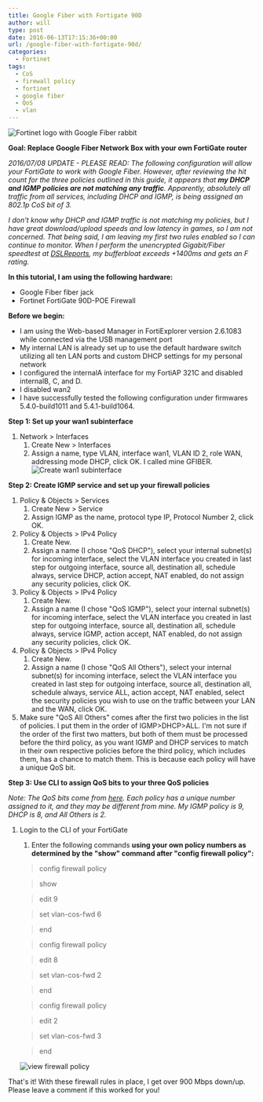 ```yaml
---
title: Google Fiber with Fortigate 90D
author: will
type: post
date: 2016-06-13T17:15:36+00:00
url: /google-fiber-with-fortigate-90d/
categories:
  - Fortinet
tags:
  - CoS
  - firewall policy
  - fortinet
  - google fiber
  - QoS
  - vlan
---
```

![Fortinet logo with Google Fiber rabbit](http://res.cloudinary.com/loresec/image/upload/v1491958865/fortigate%20with%20fortiap/fortigate_googlefiber_e9jomp.jpg)

**Goal: Replace Google Fiber Network Box with your own FortiGate router**

_2016/07/08 UPDATE - PLEASE READ: The following configuration will allow your FortiGate to work with Google Fiber. However, after reviewing the hit count for the three policies outlined in this guide, it appears that **my DHCP and IGMP policies are not matching any traffic**. Apparently, absolutely all traffic from all services, including DHCP and IGMP, is being assigned an 802.1p CoS bit of 3._

_I don't know why DHCP and IGMP traffic is not matching my policies, but I have great download/upload speeds and low latency in games, so I am not concerned. That being said, I am leaving my first two rules enabled so I can continue to monitor. When I perform the unencrypted Gigabit/Fiber speedtest at [DSLReports](https://www.dslreports.com/speedtest), my bufferbloat exceeds +1400ms and gets an F rating._

**In this tutorial, I am using the following hardware:**

  * Google Fiber fiber jack
  * Fortinet FortiGate 90D-POE Firewall

**Before we begin:**

  * I am using the Web-based Manager in FortiExplorer version 2.6.1083 while connected via the USB management port
  * My internal LAN is already set up to use the default hardware switch utilizing all ten LAN ports and custom DHCP settings for my personal network
  * I configured the internalA interface for my FortiAP 321C and disabled internalB, C, and D.
  * I disabled wan2
  * I have successfully tested the following configuration under firmwares 5.4.0-build1011 and 5.4.1-build1064.

**Step 1: Set up your wan1 subinterface**

  1. Network > Interfaces 
      1. Create New > Interfaces
      2. Assign a name, type VLAN, interface wan1, VLAN ID 2, role WAN, addressing mode DHCP, click OK. I called mine GFIBER.
		![Create wan1 subinterface](http://res.cloudinary.com/loresec/image/upload/v1493694342/google%20fiber%20with%20fortigate%2090d/2016-06-13-11_38_43-FortiGate-FG90DP3Z16000197_fixed.png)

**Step 2: Create IGMP service and set up your firewall policies**

  1. Policy & Objects > Services 
      1. Create New > Service
      2. Assign IGMP as the name, protocol type IP, Protocol Number 2, click OK.
  2. Policy & Objects > IPv4 Policy 
      1. Create New.
      2. Assign a name (I chose  "QoS DHCP"), select your internal subnet(s) for incoming interface, select the VLAN interface you created in last step for outgoing interface, source all, destination all, schedule always, service DHCP, action accept, NAT enabled, do not assign any security policies, click OK.
  3. Policy & Objects > IPv4 Policy 
      1. Create New.
      2. Assign a name (I chose  "QoS IGMP"), select your internal subnet(s) for incoming interface, select the VLAN interface you created in last step for outgoing interface, source all, destination all, schedule always, service IGMP, action accept, NAT enabled, do not assign any security policies, click OK.
  4. Policy & Objects > IPv4 Policy 
      1. Create New.
      2. Assign a name (I chose  "QoS All Others"), select your internal subnet(s) for incoming interface, select the VLAN interface you created in last step for outgoing interface, source all, destination all, schedule always, service ALL, action accept, NAT enabled, select the security policies you wish to use on the traffic between your LAN and the WAN, click OK.
  5. Make sure  "QoS All Others" comes after the first two policies in the list of policies. I put them in the order of IGMP>DHCP>ALL. I'm not sure if the order of the first two matters, but both of them must be processed before the third policy, as you want IGMP and DHCP services to match in their own respective policies before the third policy, which includes them, has a chance to match them. This is because each policy will have a unique QoS bit.

**Step 3: Use CLI to assign QoS bits to your three QoS policies**

_Note: The QoS bits come from [here](http://pastebin.com/dWABB4ih). Each policy has a unique number assigned to it, and they may be different from mine. My IGMP policy is 9, DHCP is 8, and All Others is 2._

  1. Login to the CLI of your FortiGate 
      1. Enter the following commands **using your own policy numbers as determined by the  "show" command after  "config firewall policy":**
  
        > config firewall policy
  
        > show
  
        > edit 9
  
        > set vlan-cos-fwd 6
  
        > end
  
        > config firewall policy
  
        > edit 8
  
        > set vlan-cos-fwd 2
  
        > end
  
        > config firewall policy
  
        > edit 2
  
        > set vlan-cos-fwd 3
  
        > end

		![view firewall policy](http://res.cloudinary.com/loresec/image/upload/v1493694342/google%20fiber%20with%20fortigate%2090d/2016-06-13-11_51_20-FortiExplorer-Fortinet-Device-Easy-Configuration-Utility.png)

That's it! With these firewall rules in place, I get over 900 Mbps down/up. Please leave a comment if this worked for you!

 [1]: 
 [2]: 